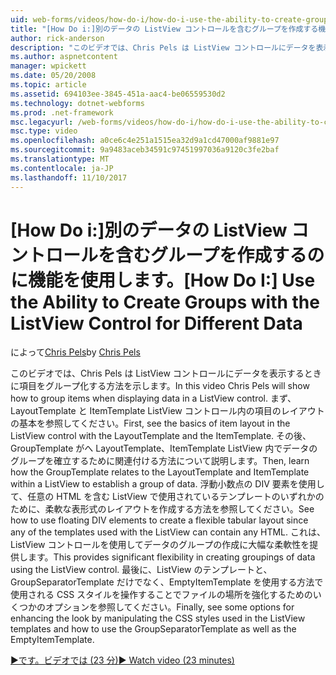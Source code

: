 ```yaml
---
uid: web-forms/videos/how-do-i/how-do-i-use-the-ability-to-create-groups-with-the-listview-control-for-different-data
title: "[How Do i:]別のデータの ListView コントロールを含むグループを作成する機能を使用して |Microsoft ドキュメント"
author: rick-anderson
description: "このビデオでは、Chris Pels は ListView コントロールにデータを表示するときに項目をグループ化する方法を示します。 最初に、ListView 制御で項目のレイアウトの基本を参照してください."
ms.author: aspnetcontent
manager: wpickett
ms.date: 05/20/2008
ms.topic: article
ms.assetid: 694103ee-3845-451a-aac4-be06559530d2
ms.technology: dotnet-webforms
ms.prod: .net-framework
msc.legacyurl: /web-forms/videos/how-do-i/how-do-i-use-the-ability-to-create-groups-with-the-listview-control-for-different-data
msc.type: video
ms.openlocfilehash: a0ce6c4e251a1515ea32d9a1cd47000af9881e97
ms.sourcegitcommit: 9a9483aceb34591c97451997036a9120c3fe2baf
ms.translationtype: MT
ms.contentlocale: ja-JP
ms.lasthandoff: 11/10/2017
---
```

<a name="how-do-i-use-the-ability-to-create-groups-with-the-listview-control-for-different-data"></a><span data-ttu-id="a361a-104">[How Do i:]別のデータの ListView コントロールを含むグループを作成するのに機能を使用します。</span><span class="sxs-lookup"><span data-stu-id="a361a-104">[How Do I:] Use the Ability to Create Groups with the ListView Control for Different Data</span></span>
====================
<span data-ttu-id="a361a-105">によって[Chris Pels](https://twitter.com/chrispels)</span><span class="sxs-lookup"><span data-stu-id="a361a-105">by [Chris Pels](https://twitter.com/chrispels)</span></span>

<span data-ttu-id="a361a-106">このビデオでは、Chris Pels は ListView コントロールにデータを表示するときに項目をグループ化する方法を示します。</span><span class="sxs-lookup"><span data-stu-id="a361a-106">In this video Chris Pels will show how to group items when displaying data in a ListView control.</span></span> <span data-ttu-id="a361a-107">まず、LayoutTemplate と ItemTemplate ListView コントロール内の項目のレイアウトの基本を参照してください。</span><span class="sxs-lookup"><span data-stu-id="a361a-107">First, see the basics of item layout in the ListView control with the LayoutTemplate and the ItemTemplate.</span></span> <span data-ttu-id="a361a-108">その後、GroupTemplate がへ LayoutTemplate、ItemTemplate ListView 内でデータのグループを確立するために関連付ける方法について説明します。</span><span class="sxs-lookup"><span data-stu-id="a361a-108">Then, learn how the GroupTemplate relates to the LayoutTemplate and ItemTemplate within a ListView to establish a group of data.</span></span> <span data-ttu-id="a361a-109">浮動小数点の DIV 要素を使用して、任意の HTML を含む ListView で使用されているテンプレートのいずれかのために、柔軟な表形式のレイアウトを作成する方法を参照してください。</span><span class="sxs-lookup"><span data-stu-id="a361a-109">See how to use floating DIV elements to create a flexible tabular layout since any of the templates used with the ListView can contain any HTML.</span></span> <span data-ttu-id="a361a-110">これは、ListView コントロールを使用してデータのグループの作成に大幅な柔軟性を提供します。</span><span class="sxs-lookup"><span data-stu-id="a361a-110">This provides significant flexibility in creating groupings of data using the ListView control.</span></span> <span data-ttu-id="a361a-111">最後に、ListView のテンプレートと、GroupSeparatorTemplate だけでなく、EmptyItemTemplate を使用する方法で使用される CSS スタイルを操作することでファイルの場所を強化するためのいくつかのオプションを参照してください。</span><span class="sxs-lookup"><span data-stu-id="a361a-111">Finally, see some options for enhancing the look by manipulating the CSS styles used in the ListView templates and how to use the GroupSeparatorTemplate as well as the EmptyItemTemplate.</span></span>

[<span data-ttu-id="a361a-112">&#9654;です。ビデオでは (23 分)</span><span class="sxs-lookup"><span data-stu-id="a361a-112">&#9654; Watch video (23 minutes)</span></span>](https://channel9.msdn.com/Blogs/ASP-NET-Site-Videos/how-do-i-use-the-ability-to-create-groups-with-the-listview-control-for-different-data)
